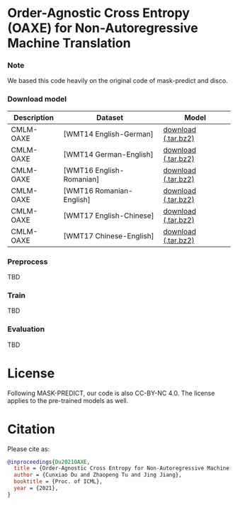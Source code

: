 # Order-Agnostic Cross Entropy (OAXE) for Non-Autoregressive Machine Translation


### Note

We based this code heavily on the original code of mask-predict and disco.


### Download model 
Description | Dataset | Model
---|---|---
CMLM-OAXE | [WMT14 English-German] | [download (.tar.bz2)](TBD)
CMLM-OAXE | [WMT14 German-English] | [download (.tar.bz2)](TBD)
CMLM-OAXE | [WMT16 English-Romanian] | [download (.tar.bz2)](TBD)
CMLM-OAXE | [WMT16 Romanian-English] | [download (.tar.bz2)](TBD)
CMLM-OAXE | [WMT17 English-Chinese] | [download (.tar.bz2)](TBD)
CMLM-OAXE | [WMT17 Chinese-English] | [download (.tar.bz2)](TBD)


### Preprocess

TBD

### Train

TBD

### Evaluation

TBD

# License
Following MASK-PREDICT, our code is also CC-BY-NC 4.0.
The license applies to the pre-trained models as well.

# Citation

Please cite as:

```bibtex
@inproceedings{Du2021OAXE,
  title = {Order-Agnostic Cross Entropy for Non-Autoregressive Machine Translation},
  author = {Cunxiao Du and Zhaopeng Tu and Jing Jiang},
  booktitle = {Proc. of ICML},
  year = {2021},
}
```
